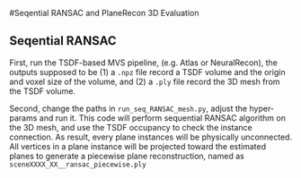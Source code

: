 #Seqential RANSAC and PlaneRecon 3D Evaluation
## Seqential RANSAC
First, run the TSDF-based MVS pipeline, (e.g. Atlas or NeuralRecon), the outputs supposed to be (1) a ```.npz``` file record 
a TSDF volume and the origin and voxel size of the volume, and (2) a ```.ply``` file record the 3D mesh from the TSDF volume. 

Second, change the paths in ```run_seq_RANSAC_mesh.py```, adjust the hyper-params and run it. This code will perform 
sequential RANSAC algorithm on the 3D mesh, and use the TSDF occupancy to check the instance connection. As result, every plane 
instances will be physically unconnected. All vertices in a plane instance will be projected toward the estimated planes to generate 
a piecewise plane reconstruction, named as ```sceneXXXX_XX__ransac_piecewise.ply``` 